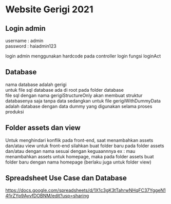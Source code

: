 # Website Gerigi 2021

## Login admin

username : admin  
password : haiadmin123

login admin menggunakan hardcode pada controller login fungsi loginAct

## Database

nama database adalah gerigi  
untuk file sql database ada di root pada folder database  
file sql dengan nama gerigiStructureOnly akan membuat struktur databasenya saja tanpa data sedangkan untuk file gerigiWithDummyData adalah database dengan data dummy yang digunakan selama proses produksi

## Folder assets dan view

Untuk menghindari konflik pada front-end, saat menambahkan assets dan/atau view untuk front-end silahkan buat folder baru pada folder assets dan/atau dengan nama sesuai dengan keguaannnya
ex : mau menambahkan assets untuk homepage, maka pada folder assets buat folder baru dengan nama homepage (berlaku juga untuk folder view)

## Spreadsheet Use Case dan Database

https://docs.google.com/spreadsheets/d/1X1c3gK3tTahrwNHqFC37YggeN14firZYp9AyvfDOBNM/edit?usp=sharing